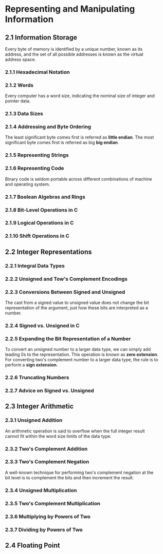 Representing and Manipulating Information
=========================================

2.1 Information Storage
-----------------------

Every byte of memory is identified by a unique number, known as its address, and the set of all possible addresses is known as the virtual address space.

### 2.1.1 Hexadecimal Notation

### 2.1.2 Words

Every computer has a word size, indicating the nominal size of integer and pointer data.

### 2.1.3 Data Sizes

### 2.1.4 Addressing and Byte Ordering

The least significant byte comes first is referred as __little endian__.
The most significant byte comes first is referred as big __big endian__.

### 2.1.5 Representing Strings

### 2.1.6 Representing Code

Binary code is seldom portable across different combinations of machine and operating system.

### 2.1.7 Boolean Algebras and Rings

### 2.1.8 Bit-Level Operations in C

### 2.1.9 Logical Operations in C

### 2.1.10 Shift Operations in C

2.2 Integer Representations
---------------------------

### 2.2.1 Integral Data Types

### 2.2.2 Unsigned and Tow's Complement Encodings

### 2.2.3 Conversions Between Signed and Unsigned

The cast from a signed value to unsigned value does not change the bit representation of the argument, just how these bits are interpreted as a number.

### 2.2.4 Signed vs. Unsigned in C

### 2.2.5 Expanding the Bit Representation of a Number

To convert an unsigned number to a larger data type, we can simply add leading 0s to the representation. This operation is known as __zero extension__. For converting two's complement number to a larger data type, the rule is to perform a __sign extension__.

### 2.2.6 Truncating Numbers

### 2.2.7 Advice on Signed vs. Unsigned

2.3 Integer Arithmetic
----------------------

### 2.3.1 Unsigned Addition

An arithmetic operation is said to overflow when the full integer result cannot fit within the word size limits of the data type.

### 2.3.2 Two's Complement Addition

### 2.3.3 Two's Complement Negation

A well-known technique for performing two's complement negation at the bit level is to complement the bits and then increment the result.

### 2.3.4 Unsigned Multiplication

### 2.3.5 Two's Complement Multiplication

### 2.3.6 Multiplying by Powers of Two

### 2.3.7 Dividing by Powers of Two

2.4 Floating Point
------------------
